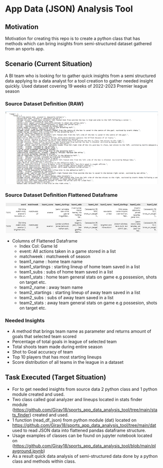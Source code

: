 # App Data (JSON) Analysis Tool

## Motivation
Motivation for creating this repo is to create a python class that has methods which can bring insights from semi-structured dataset gathered from an sports app.

## Scenario (Current Situation)
A BI team who is looking for to gather quick insights from a semi structured data applying to a data analyst for a tool creation to gather needed insight quickly.
Used dataset covering 19 weeks of 2022-2023 Premier league season

### Source Dataset Definition (RAW)
![picture alt](screenshot_dataset.PNG)
### Source Dataset Definition Flattened Dataframe
![picture alt](dataset_flattened.PNG)

* Columns of Flattened Dataframe
  * Index Col: Game Id
  * event: All actions taken in a game stored in a list
  * matchweek : matchweek of season
  * team1_name : home team name
  * team1_startings : starting lineup of home team saved in a list
  * team1_subs : subs of home team saved in a list
  * team1_stats : home team general stats on game e.g possesion, shots on target etc.
  * team2_name : away team name
  * team2_startings : starting lineup of away team saved in a list
  * team2_subs : subs of away team saved in a list
  * team2_stats : away team general stats on game e.g possesion, shots on target etc.

### Needed Insights
- A method that brings team name as parameter and returns amount of goals that selected team scored
- Percentage of total goals in league of selected team
- Total shoots team made during entire season
- Shot to Goal accuracy of team
- Top 10 players that has most starting lineups
- Score distribution of all teams in the league in a dataset

## Task Executed (Target Situation)
- For to get needed insights from source data 2 python class and 1 python module created and used.
- Two class called goal analyzer and lineups located in stats finder module (https://github.com/Giray18/sports_app_data_analysis_tool/tree/main/stats_finder) created and used.
- 1 function (read_df_json) from python module (dat) located on https://github.com/Giray18/sports_app_data_analysis_tool/tree/main/dat used to read JSON data into flattened pandas dataframe structure.
- Usage examples of classes can be found on jupyter notebook located on (https://github.com/Giray18/sports_app_data_analysis_tool/blob/main/playground.ipynb)
- As a result quick data analysis of semi-structured data done by a python class and methods within class.


